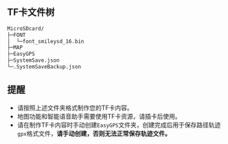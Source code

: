 ## TF卡文件树
```bash
MicroSDcard/
├─FONT
│  └─font_smileysd_16.bin
├─MAP
├─EasyGPS
├─SystemSave.json
└─.SystemSaveBackup.json
```

## 提醒
- 请按照上述文件夹格式制作您的TF卡内容。
- 地图功能和智能语音助手需要使用TF卡资源，请插卡后使用。
- 请在制作TF卡内容时手动创建`EasyGPS`文件夹，创建完成后用于保存路径轨迹`gpx`格式文件，**请手动创建，否则无法正常保存轨迹文件。**